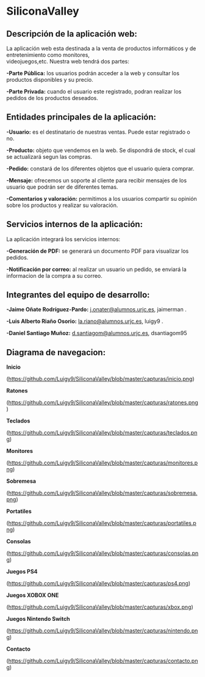 # SiliconaValley

## **Descripción de la aplicación web:**

La aplicación web esta destinada a la venta de productos informáticos y de entretenimiento como monitores,     
videojuegos,etc. Nuestra web tendrá dos partes:

  **-Parte Pública:** los usuarios podrán acceder a la web y consultar los productos disponibles y su precio.
  
  **-Parte Privada:** cuando el usuario este registrado, podran realizar los pedidos de los productos deseados.

## **Entidades principales de la aplicación:**

  **-Usuario:** es el destinatario de nuestras ventas. Puede estar registrado o no.
  
  **-Producto:** objeto que vendemos en la web. Se dispondrá de stock, el cual se actualizará segun las compras.
  
  **-Pedido:** constará de los diferentes objetos que el usuario quiera comprar.
  
  **-Mensaje:** ofrecemos un soporte al cliente para recibir mensajes de los usuario que podrán ser de 
  diferentes temas.
  
  **-Comentarios y valoración:** permitimos a los usuarios compartir su opinión sobre los productos y realizar su 
  valoración.
  
## **Servicios internos de la aplicación:**

La aplicación integrará los servicios internos:
  
  **-Generación de PDF:** se generará un documento PDF para visualizar los pedidos.
  
  **-Notificación por correo:** al realizar un usuario un pedido, se enviará la informacion de la compra a su correo.
  
## **Integrantes del equipo de desarrollo:**

  **-Jaime Oñate Rodríguez-Pardo:** j.onater@alumnos.urjc.es, jaimerman .
  
  **-Luis Alberto Riaño Osorio:** la.riano@alumnos.urjc.es, luigy9 .
  
  **-Daniel Santiago Muñoz:** d.santiagom@alumnos.urjc.es, dsantiagom95 
  
## **Diagrama de navegacion:**

  **Inicio** 
  
  (https://github.com/Luigy9/SiliconaValley/blob/master/capturas/inicio.png)
  
  **Ratones** 
  
  (https://github.com/Luigy9/SiliconaValley/blob/master/capturas/ratones.png)
  
  **Teclados** 
  
  (https://github.com/Luigy9/SiliconaValley/blob/master/capturas/teclados.png)
  
  **Monitores** 
  
  (https://github.com/Luigy9/SiliconaValley/blob/master/capturas/monitores.png)
  
  **Sobremesa** 
  
  (https://github.com/Luigy9/SiliconaValley/blob/master/capturas/sobremesa.png)
  
  **Portatiles** 
  
  (https://github.com/Luigy9/SiliconaValley/blob/master/capturas/portatiles.png)
  
  **Consolas** 
  
  (https://github.com/Luigy9/SiliconaValley/blob/master/capturas/consolas.png)
  
  **Juegos PS4** 
  
  (https://github.com/Luigy9/SiliconaValley/blob/master/capturas/ps4.png)
  
  **Juegos XOBOX ONE**
  
  (https://github.com/Luigy9/SiliconaValley/blob/master/capturas/xbox.png)
  
  **Juegos Nintendo Switch**
  
  (https://github.com/Luigy9/SiliconaValley/blob/master/capturas/nintendo.png)
  
  **Contacto**
  
  (https://github.com/Luigy9/SiliconaValley/blob/master/capturas/contacto.png)
  
  
  
